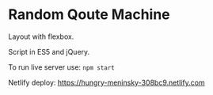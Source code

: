 # Random Qoute Machine

Layout with flexbox.

Script in ES5 and jQuery.

To run live server use: `npm start`

Netlify deploy: <https://hungry-meninsky-308bc9.netlify.com>